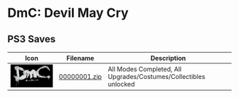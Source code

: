 # DmC: Devil May Cry

## PS3 Saves

| Icon | Filename | Description |
|------|----------|-------------|
| ![DmC: Devil May Cry](ICON0.PNG) | [00000001.zip](00000001.zip) | All Modes Completed, All Upgrades/Costumes/Collectibles unlocked |
